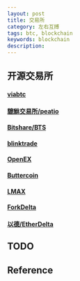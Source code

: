 ```yaml
---
layout: post
title: 交易所
category: 左右互搏
tags: btc, blockchain
keywords: blockchain
description: 
---
```


## 开源交易所

#### [viabtc](https://github.com/viabtc)

#### [貔貅交易所/peatio](https://github.com/peatio)

#### [Bitshare/BTS](https://github.com/bitshares)

#### [blinktrade](https://github.com/blinktrade)

#### [OpenEX](https://github.com/LuatixHQ)

#### [Buttercoin](https://github.com/buttercoin/buttercoin)

#### [LMAX](https://github.com/LMAX-Exchange)

#### [ForkDelta](https://github.com/forkdelta)

#### [​​以德/EtherDelta](https://github.com/etherdelta)

####
## TODO


## Reference
